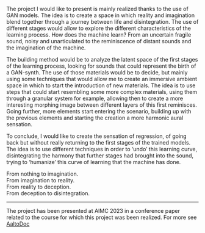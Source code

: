 The project I would like to present is mainly realized thanks to the use of GAN models. The idea is to create a space in which reality and imagination blend together through a journey between life and disintegration. The use of different stages would allow to explore the different characteristics of the learning process. How does the machine learn? From an uncertain fragile sound, noisy and unarticulated to the reminiscence of distant sounds and the imagination of the machine.

The building method would be to analyze the latent space of the first stages of the learning process, looking for sounds that could represent the birth of a GAN-synth. The use of those materials would be to decide, but mainly using some techniques that would allow me to create an immersive ambient space in which to start the introduction of new materials. The idea is to use steps that could start resembling some more complex materials, using them through a granular system for example, allowing then to create a more interesting morphing image between different layers of this first reminisces. Going further, more elements start entering the scenario, building up with the previous elements and starting the creation a more harmonic aural sensation.

To conclude, I would like to create the sensation of regression, of going back but without really returning to the first stages of the trained models. The idea is to use different techniques in order to ‘undo’ this learning curve, disintegrating the harmony that further stages had brought into the sound, trying to ‘humanize’ this curve of learning that the machine has done.

From nothing to imagination. <br> 
From imagination to reality. <br> 
From reality to deception. <br> 
From deception to disintegration.

-----

The project has been presented at AIMC 2023 in a conference paper related to the course for which this project was been realized. For more see [AaltoDoc](https://urn.fi/URN:NBN:fi:aalto-202312117151) 